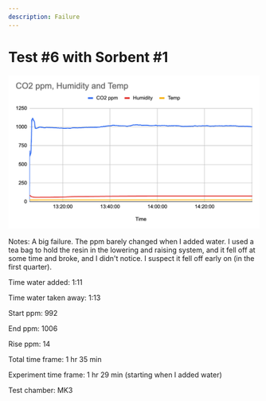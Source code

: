 ```yaml
---
description: Failure
---
```


# Test #6 with Sorbent #1

![](<../.gitbook/assets/image (9).png>)

Notes: A big failure. The ppm barely changed when I added water. I used a tea bag to hold the resin in the lowering and raising system, and it fell off at some time and broke, and I didn't notice. I suspect it fell off early on (in the first quarter).

Time water added: 1:11

Time water taken away: 1:13

Start ppm: 992

End ppm: 1006

Rise ppm: 14

Total time frame: 1 hr 35 min

Experiment time frame: 1 hr 29 min (starting when I added water)

Test chamber: MK3
